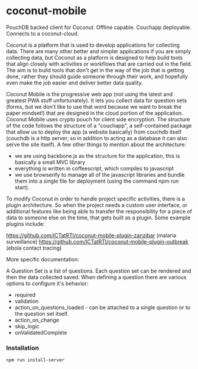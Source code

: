 # coconut-mobile
PouchDB backed client for Coconut. Offline capable. Couchapp deployable. Connects to a coconut-cloud.

Coconut is a platform that is used to develop applications for collecting data. There are many other better and simpler applications if you are simply collecting data, but Coconut as a platform is designed to help build tools that align closely with activities or workflows that are carried out in the field. The aim is to build tools that don't get in the way of the job that is getting done, rather they should guide someone through their work, and hopefully even make the job easier and deliver better data quality.

Coconut Mobile is the progressive web app (not using the latest and greatest PWA stuff unfortunately). It lets you collect data for question sets (forms, but we don't like to use that word because we want to break the paper mindset!) that are designed in the cloud portion of the application. Coconut Mobile uses crypto pouch for client side encryption. The structure of the code follows the structure of a "couchapp", a self-contained package that allow us to deploy the app (a website basically) from couchdb itself (couchdb is a http server, so in addition to acting as a database it can also serve the site itself). A few other things to mention about the architecture: 

* we are using backbone.js as the structure for the application, this is basically a small MVC library
* everything is written in coffeescript, which compiles to javascript
* we use browserify to manage all of the javascript libraries and bundle them into a single file for deployment (using the command npm run start).

To modify Coconut in order to handle project specific activities, there is a plugin architecture. So when the project needs a custom user interface, or additional features like being able to transfer the responsibility for a piece of data to someone else on the time, that gets built as a plugin. Some example plugins include:

https://github.com/ICTatRTI/coconut-mobile-plugin-zanzibar (malaria surveillance)
https://github.com/ICTatRTI/coconut-mobile-plugin-outbreak (ebola contact tracing)

More specific documentation:

A Question Set is a list of questions. Each question set can be rendered and then the data collected saved. When defining a question there are various options to configure it's behavior:

  * required
  * validation
  * action_on_questions_loaded - can be attached to a single question or to the question set itself.
  * action_on_change
  * skip_logic
  * onValidatedComplete
  
### Installation

```
npm run install-server
```


